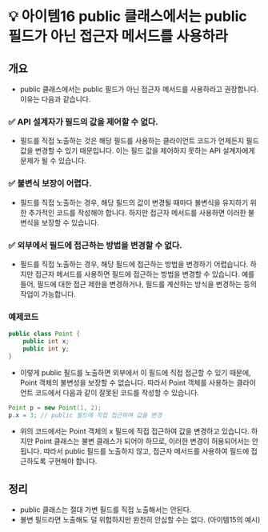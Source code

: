 # 💡 아이템16 public 클래스에서는 public 필드가 아닌 접근자 메서드를 사용하라

## 개요
* public 클래스에서는 public 필드가 아닌 접근자 메서드를 사용하라고 권장합니다. 이유는 다음과 같습니다.

### ✅ API 설계자가 필드의 값을 제어할 수 없다.
* 필드를 직접 노출하는 것은 해당 필드를 사용하는 클라이언트 코드가 언제든지 필드 값을 변경할 수 있기 때문입니다. 이는 필드 값을 제어하지 못하는 API 설계자에게 문제가 될 수 있습니다. 

### ✅ 불변식 보장이 어렵다.
* 필드를 직접 노출하는 경우, 해당 필드의 값이 변경될 때마다 불변식을 유지하기 위한 추가적인 코드를 작성해야 합니다. 하지만 접근자 메서드를 사용하면 이러한 불변식을 보장할 수 있습니다.

### ✅ 외부에서 필드에 접근하는 방법을 변경할 수 없다.
* 필드를 직접 노출하는 경우, 해당 필드에 접근하는 방법을 변경하기 어렵습니다.  하지만 접근자 메서드를 사용하면 필드에 접근하는 방법을 변경할 수 있습니다. 예를 들어, 필드에 대한 접근 제한을 변경하거나, 필드를 계산하는 방식을 변경하는 등의 작업이 가능합니다.


### 예제코드
```java
public class Point {
    public int x;
    public int y;
}
```
* 이렇게 public 필드를 노출하면 외부에서 이 필드에 직접 접근할 수 있기 때문에, Point 객체의 불변성을 보장할 수 없습니다. 따라서 Point 객체를 사용하는 클라이언트 코드에서 다음과 같이 잘못된 코드를 작성할 수 있습니다.

```java
Point p = new Point(1, 2);
p.x = 3; // public 필드에 직접 접근하여 값을 변경
```

* 위의 코드에서는 Point 객체의 x 필드에 직접 접근하여 값을 변경하고 있습니다. 하지만 Point 클래스는 불변 클래스가 되어야 하므로, 이러한 변경이 허용되어서는 안됩니다.  따라서 public 필드를 노출하지 않고, 접근자 메서드를 사용하여 필드에 접근하도록 구현해야 합니다.

## 정리
* public 클래스는 절대 가변 필드를 직접 노출해서는 안된다.
* 불변 필드라면 노출해도 덜 위험하지만 완전히 안심할 수는 없다. (아이템15의 예시)

